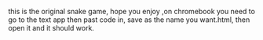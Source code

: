 this is the original snake game, hope you enjoy
,on chromebook you need to go to the text app then past code in, save as the name you want.html, then open it and it should work.
